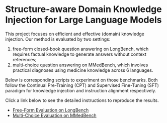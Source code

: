 # Structure-aware Domain Knowledge Injection for Large Language Models

This project focuses on efficient and effective (domain) knowledge injection. Our method is evaluated by two settings:
1. free-form closed-book question answering on LongBench, which requires factual knowledge to generate answers without context references;
2. multi-choice question answering on MMedBench, which involves practical diagnoses using medicine knowledge across 6 languages.

Below is corresponding scripts to experiment on those benchmarks. Both follow the Continual Pre-Training (CPT) and Supervised Fine-Tuning (SFT) paradigm for knowledge injection and instruction alignment respectively.

Click a link below to see the detailed instructions to reproduce the results.

* [Free-Form Evaluation on LongBench](examples/StructTuning/LongBench/README.md)
* [Multi-Choice Evaluation on MMedBench](examples/StructTuning/MMedBench/README.md)
